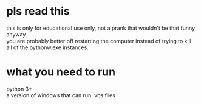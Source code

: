 # pls read this
this is only for educational use only, not a prank that wouldn't be that funny anyway.  
you are probably better off restarting the computer instead of trying to kill all of the pythonw.exe instances.
# what you need to run
python 3+  
a version of windows that can run .vbs files
